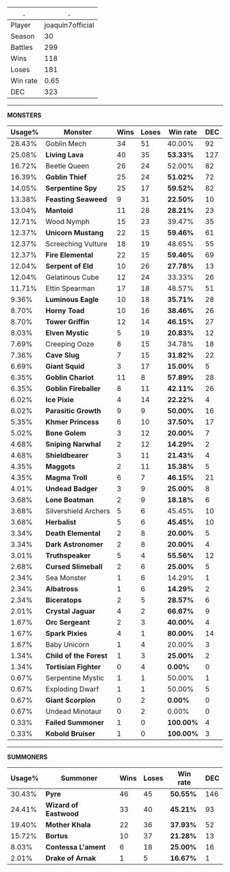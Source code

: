 .|.
|-|-
Player|joaquin7official
Season|30
Battles|299
Wins|118
Loses|181
Win rate|0.65
DEC|323

---
**MONSTERS**

Usage%|Monster|Wins|Loses|Win rate|DEC|
-|-|-|-|-|-|
28.43%|Goblin Mech|34|51|40.00%|92|
25.08%|**Living Lava**|40|35|**53.33%**|127|
16.72%|Beetle Queen|26|24|52.00%|82|
16.39%|**Goblin Thief**|25|24|**51.02%**|72|
14.05%|**Serpentine Spy**|25|17|**59.52%**|82|
13.38%|**Feasting Seaweed**|9|31|**22.50%**|10|
13.04%|**Mantoid**|11|28|**28.21%**|23|
12.71%|Wood Nymph|15|23|39.47%|35|
12.37%|**Unicorn Mustang**|22|15|**59.46%**|61|
12.37%|Screeching Vulture|18|19|48.65%|55|
12.37%|**Fire Elemental**|22|15|**59.46%**|69|
12.04%|**Serpent of Eld**|10|26|**27.78%**|13|
12.04%|Gelatinous Cube|12|24|33.33%|26|
11.71%|Ettin Spearman|17|18|48.57%|51|
9.36%|**Luminous Eagle**|10|18|**35.71%**|28|
8.70%|**Horny Toad**|10|16|**38.46%**|26|
8.70%|**Tower Griffin**|12|14|**46.15%**|27|
8.03%|**Elven Mystic**|5|19|**20.83%**|12|
7.69%|Creeping Ooze|8|15|34.78%|18|
7.36%|**Cave Slug**|7|15|**31.82%**|22|
6.69%|**Giant Squid**|3|17|**15.00%**|5|
6.35%|**Goblin Chariot**|11|8|**57.89%**|28|
6.35%|**Goblin Fireballer**|8|11|**42.11%**|26|
6.02%|**Ice Pixie**|4|14|**22.22%**|4|
6.02%|**Parasitic Growth**|9|9|**50.00%**|16|
5.35%|**Khmer Princess**|6|10|**37.50%**|17|
5.02%|**Bone Golem**|3|12|**20.00%**|7|
4.68%|**Sniping Narwhal**|2|12|**14.29%**|2|
4.68%|**Shieldbearer**|3|11|**21.43%**|4|
4.35%|**Maggots**|2|11|**15.38%**|5|
4.35%|**Magma Troll**|6|7|**46.15%**|21|
4.01%|**Undead Badger**|3|9|**25.00%**|8|
3.68%|**Lone Boatman**|2|9|**18.18%**|6|
3.68%|Silvershield Archers|5|6|45.45%|10|
3.68%|**Herbalist**|5|6|**45.45%**|10|
3.34%|**Death Elemental**|2|8|**20.00%**|5|
3.34%|**Dark Astronomer**|2|8|**20.00%**|4|
3.01%|**Truthspeaker**|5|4|**55.56%**|12|
2.68%|**Cursed Slimeball**|2|6|**25.00%**|5|
2.34%|Sea Monster|1|6|14.29%|1|
2.34%|**Albatross**|1|6|**14.29%**|2|
2.34%|**Biceratops**|2|5|**28.57%**|6|
2.01%|**Crystal Jaguar**|4|2|**66.67%**|9|
1.67%|**Orc Sergeant**|2|3|**40.00%**|4|
1.67%|**Spark Pixies**|4|1|**80.00%**|14|
1.67%|Baby Unicorn|1|4|20.00%|3|
1.34%|**Child of the Forest**|1|3|**25.00%**|2|
1.34%|**Tortisian Fighter**|0|4|**0.00%**|0|
0.67%|Serpentine Mystic|1|1|50.00%|1|
0.67%|Exploding Dwarf|1|1|50.00%|5|
0.67%|**Giant Scorpion**|0|2|**0.00%**|0|
0.67%|Undead Minotaur|0|2|0.00%|0|
0.33%|**Failed Summoner**|1|0|**100.00%**|4|
0.33%|**Kobold Bruiser**|1|0|**100.00%**|3|

---
**SUMMONERS**

Usage%|Summoner|Wins|Loses|Win rate|DEC|
-|-|-|-|-|-|
30.43%|**Pyre**|46|45|**50.55%**|146|
24.41%|**Wizard of Eastwood**|33|40|**45.21%**|93|
19.40%|**Mother Khala**|22|36|**37.93%**|52|
15.72%|**Bortus**|10|37|**21.28%**|13|
8.03%|**Contessa L'ament**|6|18|**25.00%**|16|
2.01%|**Drake of Arnak**|1|5|**16.67%**|1|
